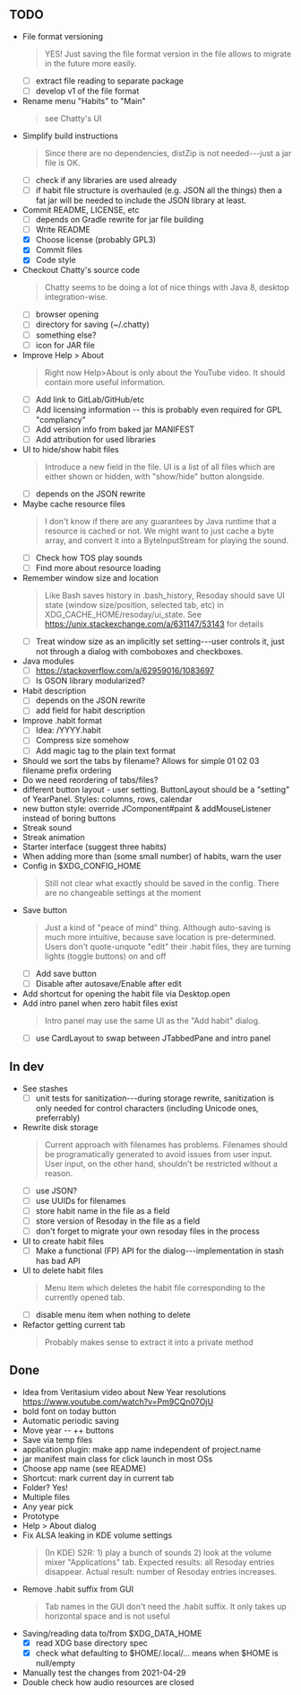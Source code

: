 ## TODO

- File format versioning
    > YES! Just saving the file format version in the file allows to migrate in the future more easily.
    * [ ] extract file reading to separate package
    * [ ] develop v1 of the file format
- Rename menu "Habits" to "Main"
    > see Chatty's UI
- Simplify build instructions
    > Since there are no dependencies, distZip is not needed---just a jar file is OK.
    * [ ] check if any libraries are used already
    * [ ] if habit file structure is overhauled (e.g. JSON all the things) then a fat jar will be needed to include the JSON library at least.
- Commit README, LICENSE, etc
    * [ ] depends on Gradle rewrite for jar file building
    * [ ] Write README
    * [x] Choose license (probably GPL3)
    * [x] Commit files
    * [x] Code style
- Checkout Chatty's source code
    > Chatty seems to be doing a lot of nice things with Java 8, desktop integration-wise.
    * [ ] browser opening
    * [ ] directory for saving (~/.chatty)
    * [ ] something else?
    * [ ] icon for JAR file
- Improve Help > About
    > Right now Help>About is only about the YouTube video.    It should contain more useful information.
    * [ ] Add link to GitLab/GitHub/etc
    * [ ] Add licensing information -- this is probably even required for GPL "compliancy"
    * [ ] Add version info from baked jar MANIFEST
    * [ ] Add attribution for used libraries
- UI to hide/show habit files
    > Introduce a new field in the file. UI is a list of all files which are either shown or hidden, with "show/hide" button alongside.
    * [ ] depends on the JSON rewrite
- Maybe cache resource files
    > I don't know if there are any guarantees by Java runtime that a resource is cached or not.  We might want to just cache a byte array, and convert it into a ByteInputStream for playing the sound.
    * [ ] Check how TOS play sounds
    * [ ] Find more about resource loading
- Remember window size and location
    > Like Bash saves history in .bash_history, Resoday should save UI state (window size/position, selected tab, etc) in XDG_CACHE_HOME/resoday/ui_state.   See https://unix.stackexchange.com/a/631147/53143 for details
    * [ ] Treat window size as an implicitly set setting---user controls it, just not through a dialog with comboboxes and checkboxes.
- Java modules
    * [ ] https://stackoverflow.com/a/62959016/1083697
    * [ ] Is GSON library modularized?
- Habit description
    * [ ] depends on the JSON rewrite
    * [ ] add field for habit description
- Improve .habit format
    * [ ] Idea: <name>/YYYY.habit
    * [ ] Compress size somehow
    * [ ] Add magic tag to the plain text format
- Should we sort the tabs by filename? Allows for simple 01 02 03 filename prefix ordering
- Do we need reordering of tabs/files?
- different button layout - user setting. ButtonLayout should be a "setting" of YearPanel.  Styles: columns, rows, calendar
- new button style: override JComponent#paint & addMouseListener instead of boring buttons
- Streak sound
- Streak animation 
- Starter interface (suggest three habits)
- When adding more than (some small number) of habits, warn the user
- Config in $XDG_CONFIG_HOME
    > Still not clear what exactly should be saved in the config.  There are no changeable settings at the moment
- Save button
    > Just a kind of "peace of mind" thing. Although auto-saving is much more intuitive, because save location is pre-determined. Users don't quote-unquote "edit" their .habit files, they are turning lights (toggle buttons) on and off
    * [ ] Add save button
    * [ ] Disable after autosave/Enable after edit
- Add shortcut for opening the habit file via Desktop.open
- Add intro panel when zero habit files exist
    > Intro panel may use the same UI as the "Add habit" dialog.
    * [ ] use CardLayout to swap between JTabbedPane and intro panel

## In dev

- See stashes
    * [ ] unit tests for sanitization---during storage rewrite, sanitization is only needed for control characters (including Unicode ones, preferrably)
- Rewrite disk storage
    > Current approach with filenames has problems.  Filenames should be programatically generated to avoid issues from user input.  User input, on the other hand, shouldn't be restricted without a reason.
    * [ ] use JSON?
    * [ ] use UUIDs for filenames
    * [ ] store habit name in the file as a field
    * [ ] store version of Resoday in the file as a field
    * [ ] don't forget to migrate your own resoday files in the process
- UI to create habit files
    * [ ] Make a functional (FP) API for the dialog---implementation in stash has bad API
- UI to delete habit files
    > Menu item which deletes the habit file corresponding to the  currently opened tab.
    * [ ] disable menu item when nothing to delete
- Refactor getting current tab
    > Probably makes sense to extract it into a private method

## Done

- Idea from Veritasium video about New Year resolutions https://www.youtube.com/watch?v=Pm9CQn07OjU
- bold font on today button
- Automatic periodic saving
- Move year -- ++ buttons
- Save via temp files
- application plugin: make app name independent of project.name
- jar manifest main class for click launch in most OSs
- Choose app name (see README)
- Shortcut: mark current day in current tab
- Folder? Yes!
- Multiple files
- Any year pick
- Prototype
- Help > About dialog
- Fix ALSA leaking in KDE volume settings
    > (In KDE)     S2R: 1) play a bunch of sounds 2) look at the volume mixer "Applications" tab. Expected results: all Resoday entries disappear. Actual result: number of Resoday entries increases.
- Remove .habit suffix from GUI
    > Tab names in the GUI don't need the .habit suffix. It only takes up horizontal space and is not useful
- Saving/reading data to/from $XDG_DATA_HOME
    * [x] read XDG base directory spec
    * [x] check what defaulting to $HOME/.local/... means when $HOME is null/empty
- Manually test the changes from 2021-04-29
- Double check how audio resources are closed
